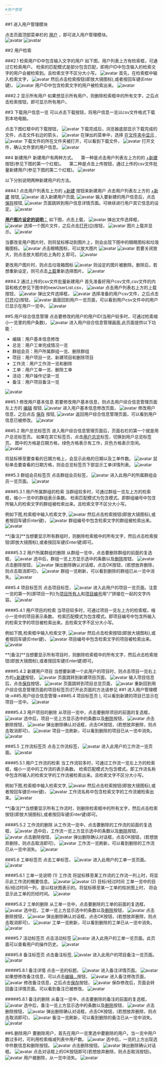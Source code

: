 ```yaml
---
#用户管理
---
```


##1 进入用户管理模块

点击页面顶部菜单栏的 <u>用户</u> ，即可进入用户管理模块。  
![avatar](../images/userGuide/user/userMenu-cn.jpg)
![avatar](../images/userGuide/user/userList-cn.jpg)

##2 用户检索

###2.1 检索用户ID中包含输入文字的用户
如下图，用户列表上方有检索框，可通过它检索用户。
检索的匹配模式是部分包含匹配，即用户ID中包含输入的检索文字的用户会被检索到。且检索文字不区分大小写。
![avatar](../images/userGuide/user/userSelCtrl-cn.jpg)
首先，在检索框中输入检索文字，
![avatar](../images/userGuide/user/inputSelUserWord-cn.jpg)
然后点击检索按钮(即放大镜图标),或者按回车键(Enter键)，
![avatar](../images/userGuide/user/selUserIcon-cn.jpg)
用户ID中包含检索文字的用户被检索出来。
![avatar](../images/userGuide/user/selectedUser-cn.jpg)

###2.2 显示所有用户
如果想显示所有用户，则删除检索框中的所有文字，之后点击检索按钮，即可显示所有用户。

##3 下载用户信息一览
可以点击下载按钮，将用户信息一览以csv文件格式下载到本地电脑。

点击下图红框中的下载按钮，
![avatar](../images/userGuide/user/downUserFileIcon-cn.jpg)
下载完成后，浏览器底部显示下载完成的文件，点击文件右边的箭头，
![avatar](../images/userGuide/user/downloadedUser-cn.jpg)
在弹出的菜单中，选择 <u>在文件夹中显示</u> ,
![avatar](../images/userGuide/user/showDownFileInFld-cn.jpg)
下载文件的所在文件夹被打开，可以看到下载文件，
![avatar](../images/userGuide/user/openDownFileFld-cn.jpg)
打开文件，确认文件里的用户信息。
![avatar](../images/userGuide/user/openDownUserFile-cn.jpg)

##4 新建用户
新建用户有两种方式。
&emsp;第一种是点击用户列表左上方的的 <u>+新建</u> 按钮(参见下图的第一个红框)。
&emsp;第二种是点击上传按钮，通过上传的csv文件批量新建用户(参见下图的第二个红框)。
![avatar](../images/userGuide/user/newUserTwoBtn-cn.jpg)

以下分别说明两种新建用户的方法。

###4.1 点击用户列表左上方的 <u>+新建</u> 按钮来新建用户
点击用户列表左上方的 <u>+新建</u> 按钮,
![avatar](../images/userGuide/user/addUserBtn-cn.jpg)
进入新建用户页面,
![avatar](../images/userGuide/user/newUserInit-cn.jpg)
输入要新建的用户信息后，点击<u>保存</u>按钮,
![avatar](../images/userGuide/user/newUser-cn.jpg)
页面跳转到用户信息详情页面。可继续进行用户其它信息的设定。
![avatar](../images/userGuide/user/userCreated-cn.jpg)

<u>**用户图片设定的说明：**</u>
如下图，点击上载，
![avatar](../images/userGuide/user/userPicBtn-cn.jpg)
弹出文件选择框，
![avatar](../images/userGuide/user/selFileDlg-cn.jpg)
选择一个图片文件，之后点击<u>打开(O)</u>按钮，
![avatar](../images/userGuide/user/selFileDlgOpen-cn.jpg)
图片上载并显示。
![avatar](../images/userGuide/user/userPicSeled-cn.jpg)

当要改变用户图片时，则将鼠标移动到图片上，则会出现下图中的眼睛图标和垃圾箱图标。
![avatar](../images/userGuide/user/userPicMouseUp-cn.jpg)
点击眼睛图标，可以放大图片
![avatar](../images/userGuide/user/userPicZoomInIcon-cn.jpg)
![avatar](../images/userGuide/user/userPicZoomIn-cn.jpg)
若要关闭放大，则点击放大框的右上角的 <u>X</u> 即可。
![avatar](../images/userGuide/user/userPicZoomInCloseIcon-cn.jpg)

更改用户图片时，则点击垃圾箱图标
![avatar](../images/userGuide/user/userPicBinIcon-cn.jpg)
则设定的图片被删除。删除后，若想重新设定，则可点击<u>上载</u>重新选择图片。
![avatar](../images/userGuide/user/userPicDeled-cn.jpg)

###4.2 通过上传的csv文件批量新建用户
首先准备好用户csv文件,csv文件的内容和格式参见下图中的newUserList.csv，
![avatar](../images/userGuide/user/userCsvFile-cn.jpg)
点击用户列表右上方的上载按钮，
![avatar](../images/userGuide/user/uploadUserCsvIcon-cn.jpg)
弹出文件选择框，
![avatar](../images/userGuide/user/selFileDlgUserCsv-cn.jpg)
选择准备的用户csv文件，之后点击<u>打开(O)</u>按钮，
![avatar](../images/userGuide/user/selectedUserCsv_cn.jpg)
画面回到用户一览页面，可以看到用户csv文件中的用户已显示在用户一览中。
![avatar](../images/userGuide/user/addedUserByCsv-cn.jpg)


##5.用户综合信息管理
点击要修改的用户的用户ID(当用户较多时，可通过检索缩小一览里的用户条数)，
![avatar](../images/userGuide/user/clickOneUserInList-cn.jpg)
进入用户综合信息管理画面,此页面提供以下功能：
- 编辑：用户基本信息修改
- 总览：用户工单完成情况一览
- 群组会员：用户所属群组一览、删除群组
- 项目：用户项目一览、新建项目和删除项目
- 工作流：用户工作流一览和删除
- 工单：用户工单一览、删除工单
- 活动：用户操作记录一览
- 备注：用户项目备注一览
     
![avatar](../images/userGuide/user/userViewInit-cn.jpg)

###5.1 修改用户基本信息
若要修改用户基本信息，则点击用户综合信息管理页面左上方的 <u>编辑</u> 按钮,
![avatar](../images/userGuide/user/editUserBtn-cn.jpg)
进入用户基本信息修改页面，
![avatar](../images/userGuide/user/editUserInit-cn.jpg)
修改用户信息，之后点击 <u>保存</u> 按钮,
![avatar](../images/userGuide/user/editUser-cn.jpg)
返回用户综合信息管理页面，可以看到用户信息已被修改。
![avatar](../images/userGuide/user/editedUser-cn.jpg)

###5.2 用户总览标签页
进入用户综合信息管理页面后，页面右栏的第一个就是用户总览标签页。
如果在其它标签页，点击<u>用户总览</u>标签，切换到用户总览标签页。
图中的方格是日期方格，绿色方格表示有工作，灰色方格表示空闲。
![avatar](../images/userGuide/user/userViewOverall-cn.jpg)

将鼠标移至要查看的日期方格上，会显示此格的日期以及工单件数。
![avatar](../images/userGuide/user/userOverallMouseUp-cn.jpg)
鼠标单击要查看的日期方格，则会总览标签页下部显示工单详情列表。
![avatar](../images/userGuide/user/userOverallClicked-cn.jpg)

###5.3 群组会员标签页
点击群组会员标签，
![avatar](../images/userGuide/user/userViewGropTag-cn.jpg)
进入此用户的所属群组会员一览页面。
![avatar](../images/userGuide/user/userViewGropList-cn.jpg)

####5.3.1 用户所属群组的检索
当群组较多时，可通过群组一览左上方的检索框，缩小一览中的群组表示条数。
检索匹配模式为包含模式。即群组编号中包含所输入的检索文字的群组被检索出来。且检索文字不区分大小写。

例如下图,检索框中输入检索文字,
![avatar](../images/userGuide/user/userViewGropSelWord-cn.jpg)
然后点击检索按钮(即放大镜图标),或者按回车键(Enter键)，
![avatar](../images/userGuide/user/userViewGropSelIcon-cn.jpg)
群组编号中包含检索文字的群组被检索出来。
![avatar](../images/userGuide/user/userViewGropSelected-cn.jpg)

**[备注]**当想要显示所有群组时，则删除检索框中的所有文字，然后点击检索按钮(即放大镜图标),或者按回车键(Enter键)即可。

####5.3.2 用户所属群组的删除
从群组一览中，点击要删除群组的前面的复选框，
![avatar](../images/userGuide/user/userViewGropChkbox-cn.jpg)
选中后，群组一览上方显示选中的条数以及<u>删除</u>按钮，
![avatar](../images/userGuide/user/userViewGropChkOn-cn.jpg)
点击删除按钮，
![avatar](../images/userGuide/user/userViewGropDelBtn-cn.jpg)
弹出删除确认对话框，点击OK按钮，(若想放弃删除，则点击取消即可)，
![avatar](../images/userGuide/user/userViewDelGrpConfirm-cn.jpg)
群组一览刷新，可以看到删除的群组已从一览中消失。
![avatar](../images/userGuide/user/userViewDeledGrp-cn.jpg)

###5.4 项目标签页
点击项目标签，
![avatar](../images/userGuide/user/userViewProjTag-cn.jpg)
进入此用户的项目一览页面。注意一览的第一列(即项目一列)为<u>项目所有人</u>和<u>项目编号</u>用"/"拼接在一起的文字内容。
![avatar](../images/userGuide/user/userViewProjList-cn.jpg)

####5.4.1 用户项目的检索
当项目较多时，可通过项目一览左上方的检索框，缩小一览中的项目表示条数。
检索匹配模式为包含模式。即项目编号中包含所输入的检索文字的项目被检索出来。且检索文字不区分大小写。

例如下图,检索框中输入检索文字,
![avatar](../images/userGuide/user/userViewProjSelWord-cn.jpg)
然后点击检索按钮(即放大镜图标),或者按回车键(Enter键)，
![avatar](../images/userGuide/user/userViewProjSelIcon-cn.jpg)
项目编号中包含检索文字的项目被检索出来。
![avatar](../images/userGuide/user/userViewProjSelected-cn.jpg)

**[备注]**当想要显示所有项目时，则删除检索框中的所有文字，然后点击检索按钮(即放大镜图标),或者按回车键(Enter键)即可。

####5.4.2 新建用户项目
当想要新建一个此用户的项目时，则点击项目一览右上方的<u>+新建</u>按钮，
![avatar](../images/userGuide/user/userViewProjNewBtn-cn.jpg)
页面跳转到新建项目页面，
![avatar](../images/userGuide/user/userViewProjNewInit-cn.jpg)
输入项目信息后，点击<u>保存</u>按钮，
![avatar](../images/userGuide/user/userViewProjNew-cn.jpg)
页面跳转到项目总览页面，
![avatar](../images/userGuide/user/userViewProjCreated-cn.jpg)
重新回到用户综合信息管理页面的项目标签页(打开此页面的方法请参见 ##1 进入用户管理模块->##5.用户综合信息管理->###5.4 项目标签页 ),
可以看到新建的项目已显示在项目一览中。
![avatar](../images/userGuide/user/userViewProjCreatedReList-cn.jpg)

####5.4.3 用户项目的删除
从项目一览中，点击要删除项目的前面的复选框，
![avatar](../images/userGuide/user/userViewProjChkbox-cn.jpg)
选中后，项目一览上方显示选中的条数以及<u>删除</u>按钮，
![avatar](../images/userGuide/user/userViewProjChkOn-cn.jpg)
点击删除按钮，
![avatar](../images/userGuide/user/userViewProjDelBtn-cn.jpg)
弹出删除确认对话框，点击OK按钮，(若想放弃删除，则点击取消即可)，
![avatar](../images/userGuide/user/userViewDelProjConfirm-cn.jpg)
项目一览刷新，可以看到删除的项目已从一览中消失。
![avatar](../images/userGuide/user/userViewDeledProj-cn.jpg)

###5.5 工作流标签页
点击工作流标签，
![avatar](../images/userGuide/user/userViewWorkflowTag-cn.jpg)
进入此用户的工作流一览页面。
![avatar](../images/userGuide/user/userViewWorkflowList-cn.jpg)

####5.5.1 用户工作流的检索
当工作流较多时，可通过工作流一览左上方的检索框，缩小一览中的工作流的表示条数。
检索匹配模式为包含模式。即工作流名称中包含所输入的检索文字的工作流被检索出来。且检索文字不区分大小写。

例如下图,检索框中输入检索文字,
![avatar](../images/userGuide/user/userViewWorkflowSelWord-cn.jpg)
然后点击检索按钮(即放大镜图标),或者按回车键(Enter键)，
![avatar](../images/userGuide/user/userViewWorkflowSelIcon-cn.jpg)
工作流名称中包含检索文字的工作流被检索出来。
![avatar](../images/userGuide/user/userViewWorkflowSelected-cn.jpg)

**[备注]**当想要显示所有工作流时，则删除检索框中的所有文字，然后点击检索按钮(即放大镜图标),或者按回车键(Enter键)即可。

####5.5.2 工作流的删除
从工作流一览中，点击要删除的工作流的前面的复选框，
![avatar](../images/userGuide/user/userViewWorkflowChkbox-cn.jpg)
选中后，工作流一览上方显示选中的条数以及<u>删除</u>按钮，
![avatar](../images/userGuide/user/userViewWorkflowChkOn-cn.jpg)
点击删除按钮，
![avatar](../images/userGuide/user/userViewWorkflowDelBtn-cn.jpg)
弹出删除确认对话框，点击OK按钮，(若想放弃删除，则点击取消即可)，
![avatar](../images/userGuide/user/userViewDelWorkflowConfirm-cn.jpg)
工作流一览刷新，可以看到删除的工作流已从一览中消失。
![avatar](../images/userGuide/user/userViewDeledWorkflow-cn.jpg)

###5.6 工单标签页
点击工单标签，
![avatar](../images/userGuide/user/userViewWorkorderTag-cn.jpg)
进入此用户的工单一览页面。
![avatar](../images/userGuide/user/userViewWorkorderList-cn.jpg)

####5.6.1 工单一览说明 
(1) 工作流
将鼠标移至某工作流的工作流一列上时，将显示此工作流的概要信息。
![avatar](../images/userGuide/user/userViewWrkOrdNameMouseup-cn.jpg)
![avatar](../images/userGuide/user/userViewWrkOrdTip-cn.jpg)
(2) 目标/经过时间
工单一览中的目标/经过时间一列，是以柱状图表示的。将鼠标移至某一工单的柱状图上时，
将会显示此工单的历经时间。
![avatar](../images/userGuide/user/userViewWrkOrdTakeupTime-cn.jpg)

####5.6.2 工单的删除
从工单一览中，点击要删除的工单的前面的复选框，
![avatar](../images/userGuide/user/userViewWorkorderChkbox-cn.jpg)
选中后，工单一览上方显示选中的条数以及<u>删除</u>按钮，
![avatar](../images/userGuide/user/userViewWorkorderChkOn-cn.jpg)
点击删除按钮，
![avatar](../images/userGuide/user/userViewWorkorderDelBtn-cn.jpg)
弹出删除确认对话框，点击OK按钮，(若想放弃删除，则点击取消即可)，
![avatar](../images/userGuide/user/userViewDelWorkorderConfirm-cn.jpg)
工单一览刷新，可以看到删除的工单已从一览中消失。
![avatar](../images/userGuide/user/userViewDeledWorkorder-cn.jpg)

####5.7 活动标签页
点击活动标签
![avatar](../images/userGuide/user/userViewOperationTag-cn.jpg)
进入此用户的工单一览页面。此页面可以查看用户的操作历史。
![avatar](../images/userGuide/user/userViewOperationList-cn.jpg)

####5.8 备注标签页
点击备注标签,
![avatar](../images/userGuide/user/userViewProjMemoTag-cn.jpg)
进入此用户的项目备注一览页面。
![avatar](../images/userGuide/user/userViewProjMemoList-cn.jpg)

#####5.8.1 备注详情
点击一览的标题，
![avatar](../images/userGuide/user/userViewProjMemoTitleLink-cn.jpg)
进入备注详情页面。
![avatar](../images/userGuide/user/userViewProjMemoDtl-cn.jpg)
如果想修改备注信息，可以点击<u>编辑...</u>按钮，
![avatar](../images/userGuide/user/userViewProjMemoDtlEditBtn-cn.jpg)
进入备注修改页面，
![avatar](../images/userGuide/user/userViewProjMemoEditInit-cn.jpg)
修改备注信息，之后点击<u>保存</u>按钮，
![avatar](../images/userGuide/user/userViewProjMemoEdit-cn.jpg)
保存修改后，页面会转回备注详情页面。可以看到备注已被修改。
![avatar](../images/userGuide/user/userViewProjMemoEdited-cn.jpg)

#####5.8.1 备注的删除
从备注一览中，点击要删除的备注的前面的复选框，
![avatar](../images/userGuide/user/userViewProjMemoChkbox-cn.jpg)
选中后，备注一览上方显示选中的条数以及<u>删除</u>按钮，
![avatar](../images/userGuide/user/userViewProjMemoChkOn-cn.jpg)
点击删除按钮，
![avatar](../images/userGuide/user/userViewProjMemoDelBtn-cn.jpg)
弹出删除确认对话框，点击OK按钮，(若想放弃删除，则点击取消即可)，
![avatar](../images/userGuide/user/userViewDelProjMemoConfirm-cn.jpg)
备注一览刷新，可以看到删除的备注已从一览中消失。
![avatar](../images/userGuide/user/userViewDeledProjMemo-cn.jpg)

##6.删除用户
要删除用户，首先在用户一览里选中要删除的用户。当一览中用户数过多时，可利用检索缩减列表中用户数。
![avatar](../images/userGuide/user/selectUserInUserList-cn.jpg)
选中后，一览的上方出现选中件数信息和删除按钮。
![avatar](../images/userGuide/user/selectedUserInUserList-cn.jpg)
点击删除按钮。
![avatar](../images/userGuide/user/userListDeleteBtn-cn.jpg)
弹出删除确认对话框。
![avatar](../images/userGuide/user/deleteUserFromListConfirm-cn.jpg)
点击对话框上的OK按钮即可(若想放弃删除，则点击取消按钮)。
![avatar](../images/userGuide/user/deleteUserFromListConfirmOkBtn-cn.jpg)
用户被删除，从一览中消失。
![avatar](../images/userGuide/user/deletedUserFromList-cn.jpg)





